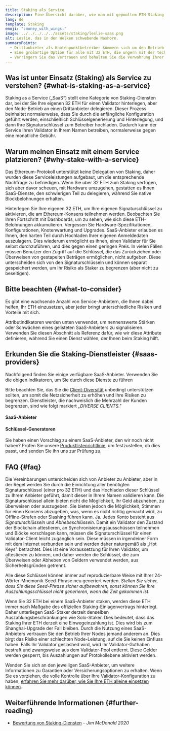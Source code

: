 ```yaml
---
title: Staking als Service
description: Eine Übersicht darüber, wie man mit gepooltem ETH-Staking beginnen kann
lang: de
template: Staking
emoji: ":money_with_wings:"
image: ../../../../../assets/staking/leslie-saas.png
alt: Leslie, das in den Wolken schwebende Nashorn.
summaryPoints:
  - Drittanbieter als Knotenpunktbetreiber kümmern sich um den Betrieb Ihres Validator-Client
  - Eine großartige Option für alle mit 32 ETH, die ungern mit der technischen Komplexität von Nodes umgehen
  - Verringern Sie das Vertrauen und behalten Sie die Verwahrung Ihrer Auszahlungsschlüssel
---
```


## Was ist unter Einsatz (Staking) als Service zu verstehen? {#what-is-staking-as-a-service}

Staking as a Service („SaaS“) stellt eine Kategorie von Staking-Diensten dar, bei der Sie Ihre eigenen 32 ETH für einen Validator hinterlegen, aber den Node-Betrieb an einen Drittanbieter delegieren. Dieser Prozess beinhaltet normalerweise, dass Sie durch die anfängliche Konfiguration geführt werden, einschließlich Schlüsselgenerierung und Hinterlegung, und dann Ihre Signaturschlüssel zum Betreiber hochladen. Dadurch kann der Service Ihren Validator in Ihrem Namen betreiben, normalerweise gegen eine monatliche Gebühr.

## Warum meinen Einsatz mit einem Service platzieren? {#why-stake-with-a-service}

Das Ethereum-Protokoll unterstützt keine Delegation von Staking, daher wurden diese Serviceleistungen aufgebaut, um die entsprechende Nachfrage zu befriedigen. Wenn Sie über 32 ETH zum Staking verfügen, sich aber davor scheuen, mit Hardware umzugehen, gestatten es Ihnen SaaS-Dienste, den schwierigen Teil zu delegieren, während Sie native Blockbelohnungen erhalten.

<CardGrid>
  <Card title="Ihr eigener Validator" emoji=":desktop_computer:">
    Hinterlegen Sie Ihre eigenen 32 ETH, um Ihre eigenen Signaturschlüssel zu aktivieren, die am Ethereum-Konsens teilnehmen werden. Beobachten Sie Ihren Fortschritt mit Dashboards, um zu sehen, wie sich diese ETH-Belohnungen akkumulieren.
  </Card>
  <Card title="Einfach starten" emoji="🏁">
    Vergessen Sie Hardware-Spezifikationen, Konfigurationen, Knotenwartung und Upgrades.
    SaaS-Anbieter erlauben es Ihnen, den harten Teil durch Hochladen Ihrer eigenen Anmeldedaten auszulagern. Dies wiederum ermöglicht es ihnen, einen Validator für Sie selbst durchzuführen, und dies gegen einen geringen Preis.
  </Card>
  <Card title="Begrenzen Sie Ihr Risiko" emoji=":shield:">
    In vielen Fällen müssen Benutzer den Zugriff auf die Schlüssel, die das Zurückziehen oder Überweisen von gestapelten Beträgen ermöglichen, nicht aufgeben. Diese unterscheiden sich von den Signaturschlüsseln und können separat gespeichert werden, um Ihr Risiko als Staker zu begrenzen (aber nicht zu beseitigen).
  </Card>
</CardGrid>

<StakingComparison page="saas" />

## Bitte beachten {#what-to-consider}

Es gibt eine wachsende Anzahl von Service-Anbietern, die Ihnen dabei helfen, Ihr ETH einzusetzen, aber jeder bringt unterschiedliche Risiken und Vorteile mit sich.

Attributindikatoren werden unten verwendet, um nennenswerte Stärken oder Schwächen eines gelisteten SaaS-Anbieters zu signalisieren. Verwenden Sie diesen Abschnitt als Referenz dafür, wie wir diese Attribute definieren, während Sie einen Dienst wählen, der Ihnen beim Staking hilft.

<StakingConsiderations page="saas" />

## Erkunden Sie die Staking-Dienstleister {#saas-providers}

Nachfolgend finden Sie einige verfügbare SaaS-Anbieter. Verwenden Sie die obigen Indikatoren, um Sie durch diese Dienste zu führen

<InfoBanner emoji="⚠️" isWarning>
Bitte beachten Sie, das Sie die <a href="/developers/docs/nodes-and-clients/client-diversity/">Client-Diversität</a> unbedingt unterstützen sollten, um somit die Netzsicherheit zu erhöhen und Ihre Risiken zu begrenzen. Dienstleister, die nachweislich die Mehrzahl der Kunden begrenzen, sind wie folgt markiert <em style="text-transform: uppercase;">„Diverse Clients."</em>
</InfoBanner>

#### SaaS-Anbieter

<StakingProductsCardGrid category="saas" />

#### Schlüssel-Generatoren

<StakingProductsCardGrid category="keyGen" />

Sie haben einen Vorschlag zu einem SaaS-Anbieter, den wir noch nicht haben? Prüfen Sie unsere [Produktlistenrichtlinie](/contributing/adding-staking-products/), um festzustellen, ob dies passt, und senden Sie ihn uns zur Prüfung zu.

## FAQ {#faq}

<ExpandableCard title="Wer hält meine Schlüssel?" eventCategory="SaasStaking" eventName="clicked who holds my keys">
  Die Vereinbarungen unterscheiden sich von Anbieter zu Anbieter, aber in der Regel werden Sie durch die Einrichtung aller benötigten Signaturschlüssel (einer pro 32 ETH) und das Hochladen dieser Schlüssel zu Ihrem Anbieter geführt, damit dieser in Ihrem Namen validieren kann. Die Signaturschlüssel allein bieten nicht die Möglichkeit, Ihr Geld abzuheben, zu überweisen oder auszugeben. Sie bieten jedoch die Möglichkeit, Stimmen für einen Konsens abzugeben, was, wenn es nicht richtig gemacht wird, zu Offline-Strafen oder Slashing führen kann.
</ExpandableCard>

<ExpandableCard title="Also gibt es zwei Gruppen von Schlüsseln?" eventCategory="SaasStaking" eventName="clicked so there are two sets of keys">
Ja. Jedes Konto besteht aus <em>Signaturschlüsseln</em> und <em>Abhebeschlüsseln</em>. Damit ein Validator den Zustand der Blockchain attestieren, an Synchronisierungsausschüssen teilnehmen und Blöcke vorschlagen kann, müssen die Signaturschlüssel für einen Validator-Client leicht zugänglich sein. Diese müssen in irgendeiner Form mit dem Internet verbunden sein und werden daher naturgemäß als „Hot Keys" betrachtet. Dies ist eine Voraussetzung für Ihren Validator, um attestieren zu können, und daher werden die Schlüssel, die zum Überweisen oder Abheben von Geldern verwendet werden, aus Sicherheitsgründen getrennt.

Alle diese Schlüssel können immer auf reproduzierbare Weise mit Ihrer 24-Wörter-Mnemonik-Seed-Phrase neu generiert werden. <em>Stellen Sie sicher, dass Sie diese Seed-Phrase sicher aufbewahren, sonst können Sie Ihre Auszahlungsschlüssel nicht generieren, wenn die Zeit gekommen ist</em>.
</ExpandableCard>

<ExpandableCard title="Wann kann ich ETH abheben?" eventCategory="SaasStaking" eventName="clicked when can I withdraw">
  Wenn Sie 32 ETH bei einem SaaS-Anbieter staken, werden diese ETH immer nach Maßgabe des offiziellen Staking-Einlagenvertrags hinterlegt. Daher unterliegen SaaS-Staker derzeit denselben Auszahlungsbeschränkungen wie Solo-Staker. Dies bedeutet, dass das Staking Ihrer ETH derzeit eine Einwegeinzahlung ist. Dies wird bis zum Shanghai-Upgrade der Fall bleiben.
</ExpandableCard>

<ExpandableCard title="Was passiert, wenn ich geslashed werde?" eventCategory="SaasStaking" eventName="clicked what happens if I get slashed">
Durch die Nutzung eines SaaS-Anbieters vertrauen Sie den Betrieb Ihrer Nodes jemand anderem an. Dies birgt das Risiko einer schlechten Node-Leistung, auf die Sie keinen Einfluss haben. Falls Ihr Validator geslashed wird, wird Ihr Validator-Guthaben bestraft und zwangsweise aus dem Validator-Pool entfernt. Diese Gelder werden gesperrt, bis Auszahlungen auf Protokollebene aktiviert werden.

Wenden Sie sich an den jeweiligen SaaS-Anbieter, um weitere Informationen zu Garantien oder Versicherungsoptionen zu erhalten. Wenn Sie es vorziehen, die volle Kontrolle über Ihre Validator-Konfiguration zu haben, <a href="/staking/solo/">erfahren Sie mehr darüber, wie Sie Ihre ETH alleine einsetzen können</a>.
</ExpandableCard>

## Weiterführende Informationen {#further-reading}

- [Bewertung von Staking-Diensten](https://www.attestant.io/posts/evaluating-staking-services/) – _Jim McDonald 2020_
